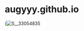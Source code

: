 # augyyy.github.io
(![S__33054835](https://github.com/augyyy/augyyy.github.io/assets/147575558/34615431-4e41-47b6-aaba-bb7116d1f29f)

